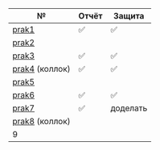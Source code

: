 
| №                                | Отчёт | Защита   |
| -------------------------------- | ----- | -------- |
| [prak1](prak1/prak1.md)          | ✅     | ✅        |
| [prak2](prak2/prak2.md)          |       |          |
| [prak3](prak3/prak3.md)          | ✅     | ✅        |
| [prak4](prak4/prak4.md) (коллок) | ✅     | ✅        |
| [prak5](prak5/prak5.md)          |       |          |
| [prak6](prak6/prak6.md)          | ✅     | ✅        |
| [prak7](prak7/prak7.md)          | ✅     | доделать |
| [prak8](prak8/prak8.md) (коллок) |       |          |
| 9                                |       |          |
